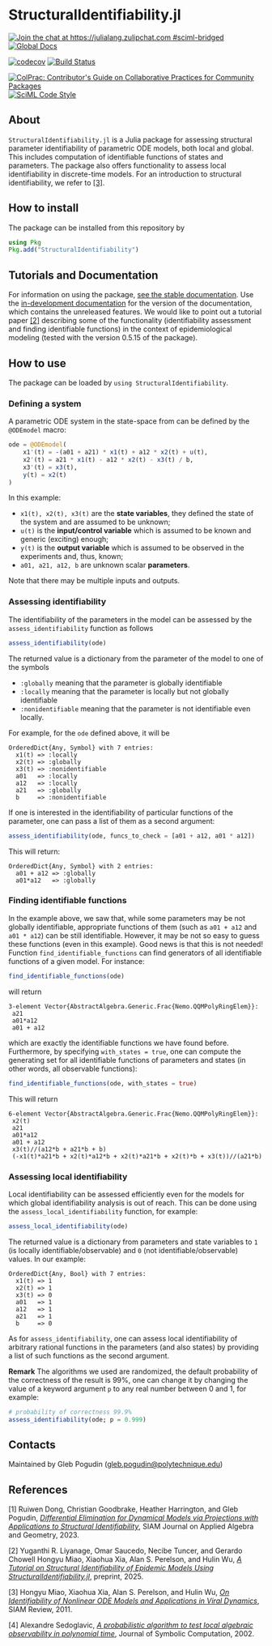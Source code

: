 # StructuralIdentifiability.jl

[![Join the chat at https://julialang.zulipchat.com #sciml-bridged](https://img.shields.io/static/v1?label=Zulip&message=chat&color=9558b2&labelColor=389826)](https://julialang.zulipchat.com/#narrow/stream/279055-sciml-bridged)
[![Global Docs](https://img.shields.io/badge/docs-SciML-blue.svg)](https://docs.sciml.ai/StructuralIdentifiability/stable/)

[![codecov](https://codecov.io/gh/SciML/StructuralIdentifiability.jl/branch/master/graph/badge.svg)](https://codecov.io/gh/SciML/StructuralIdentifiability.jl)
[![Build Status](https://github.com/SciML/StructuralIdentifiability.jl/workflows/CI/badge.svg)](https://github.com/SciML/StructuralIdentifiability.jl/actions?query=workflow%3ACI)

[![ColPrac: Contributor's Guide on Collaborative Practices for Community Packages](https://img.shields.io/badge/ColPrac-Contributor%27s%20Guide-blueviolet)](https://github.com/SciML/ColPrac)
[![SciML Code Style](https://img.shields.io/static/v1?label=code%20style&message=SciML&color=9558b2&labelColor=389826)](https://github.com/SciML/SciMLStyle)

## About

`StructuralIdentifiability.jl` is a Julia package for assessing structural parameter identifiability of parametric ODE models, both local and global.
This includes computation of identifiable functions of states and parameters. The package also offers functionality to assess local identifiability
in discrete-time models.
For an introduction to structural identifiability, we refer to [[3]](#review).

## How to install

The package can be installed from this repository by

```julia
using Pkg
Pkg.add("StructuralIdentifiability")
```

## Tutorials and Documentation

For information on using the package,
[see the stable documentation](https://docs.sciml.ai/StructuralIdentifiability/stable/). Use the
[in-development documentation](https://docs.sciml.ai/StructuralIdentifiability/dev/) for the version of
the documentation, which contains the unreleased features.
We would like to point out a tutorial paper [[2]](#epidem) describing some of the functionality
(identifiability assessment and finding identifiable functions)
in the context of epidemiological modeling (tested with the version 0.5.15 of the package).

## How to use

The package can be loaded by `using StructuralIdentifiability`.

### Defining a system

A parametric ODE system in the state-space from can be defined by the `@ODEmodel` macro:

```julia
ode = @ODEmodel(
    x1'(t) = -(a01 + a21) * x1(t) + a12 * x2(t) + u(t),
    x2'(t) = a21 * x1(t) - a12 * x2(t) - x3(t) / b,
    x3'(t) = x3(t),
    y(t) = x2(t)
)
```

In this example:

  - `x1(t), x2(t), x3(t)` are the **state variables**, they defined the state of the system and are assumed to be unknown;
  - `u(t)` is the **input/control variable** which is assumed to be known and generic (exciting) enough;
  - `y(t)` is the **output variable** which is assumed to be observed in the experiments and, thus, known;
  - `a01, a21, a12, b` are unknown scalar **parameters**.

Note that there may be multiple inputs and outputs.

### Assessing identifiability

The identifiability of the parameters in the model can be assessed by the `assess_identifiability` function as follows

```julia
assess_identifiability(ode)
```

The returned value is a dictionary from the parameter of the model to one of the symbols

  - `:globally` meaning that the parameter is globally identifiable
  - `:locally` meaning that the parameter is locally but not globally identifiable
  - `:nonidentifiable` meaning that the parameter is not identifiable even locally.

For example, for the `ode` defined above, it will be

```
OrderedDict{Any, Symbol} with 7 entries:
  x1(t) => :locally
  x2(t) => :globally
  x3(t) => :nonidentifiable
  a01   => :locally
  a12   => :locally
  a21   => :globally
  b     => :nonidentifiable
```

If one is interested in the identifiability of particular functions of the parameter, one can pass a list of them as a second argument:

```julia
assess_identifiability(ode, funcs_to_check = [a01 + a12, a01 * a12])
```

This will return:

```
OrderedDict{Any, Symbol} with 2 entries:
  a01 + a12 => :globally
  a01*a12   => :globally
```

### Finding identifiable functions

In the example above, we saw that, while some parameters may be not globally identifiable, appropriate functions of them (such as `a01 + a12` and `a01 * a12`)
can be still identifiable. However, it may be not so easy to guess these functions (even in this example). Good news is that this is not needed!
Function `find_identifiable_functions` can find generators of all identifiable functions of a given model. For instance:

```julia
find_identifiable_functions(ode)
```

will return

```
3-element Vector{AbstractAlgebra.Generic.Frac{Nemo.QQMPolyRingElem}}:
 a21
 a01*a12
 a01 + a12
```

which are exactly the identifiable functions we have found before. Furthermore, by specifying `with_states = true`, one can compute the generating set for
all identifiable functions of parameters and states (in other words, all observable functions):

```julia
find_identifiable_functions(ode, with_states = true)
```

This will return

```
6-element Vector{AbstractAlgebra.Generic.Frac{Nemo.QQMPolyRingElem}}:
 x2(t)
 a21
 a01*a12
 a01 + a12
 x3(t)//(a12*b + a21*b + b)
 (-x1(t)*a21*b + x2(t)*a12*b + x2(t)*a21*b + x2(t)*b + x3(t))//(a21*b)
```

### Assessing local identifiability

Local identifiability can be assessed efficiently even for the models for which global identifiability analysis is out of reach.
This can be done using the `assess_local_identifiability` function, for example:

```julia
assess_local_identifiability(ode)
```

The returned value is a dictionary from parameters and state variables to `1` (is locally identifiable/observable) and `0` (not identifiable/observable) values. In our example:

```
OrderedDict{Any, Bool} with 7 entries:
  x1(t) => 1
  x2(t) => 1
  x3(t) => 0
  a01   => 1
  a12   => 1
  a21   => 1
  b     => 0
```

As for `assess_identifiability`, one can assess local identifiability of arbitrary rational functions in the parameters (and also states) by providing a list of such functions as the second argument.

**Remark** The algorithms we used are randomized, the default probability of the correctness of the result is 99%, one can change it by changing the value of a keyword argument `p` to any real number between 0 and 1, for example:

```julia
# probability of correctness 99.9%
assess_identifiability(ode; p = 0.999)
```

## Contacts

Maintained by Gleb Pogudin ([gleb.pogudin@polytechnique.edu](mailto:gleb.pogudin@polytechnique.edu))

## References

<a id="global">[1]</a>
Ruiwen Dong, Christian Goodbrake, Heather Harrington, and Gleb Pogudin,
[*Differential Elimination for Dynamical Models via Projections with Applications to Structural Identifiability*](https://arxiv.org/abs/2111.00991),
SIAM Journal on Applied Algebra and Geometry, 2023.

<a id="epidem">[2]</a>
Yuganthi R. Liyanage, Omar Saucedo, Necibe Tuncer, and Gerardo Chowell
Hongyu Miao, Xiaohua Xia, Alan S. Perelson, and Hulin Wu,
[*A Tutorial on Structural Identifiability of Epidemic Models Using StructuralIdentifiability.jl*](https://arxiv.org/abs/2505.10517),
preprint, 2025.

<a id="review">[3]</a>
Hongyu Miao, Xiaohua Xia, Alan S. Perelson, and Hulin Wu,
[*On Identifiability of Nonlinear ODE Models and Applications in Viral Dynamics*](https://doi.org/10.1137/090757009),
SIAM Review, 2011.

<a id="local">[4]</a>
Alexandre Sedoglavic,
[*A probabilistic algorithm to test local algebraic observability in polynomial time*](https://doi.org/10.1006/jsco.2002.0532),
Journal of Symbolic Computation, 2002.
